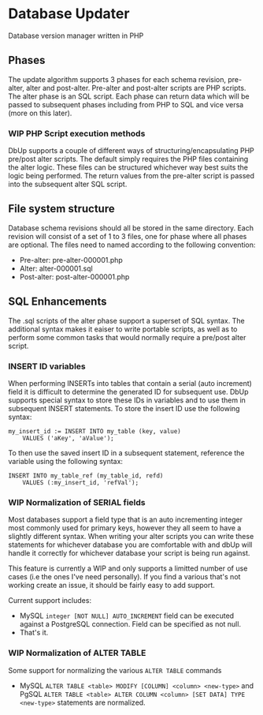 # Database Updater

Database version manager written in PHP


## Phases

The update algorithm supports 3 phases for each schema revision, pre-alter,
alter and post-alter. Pre-alter and post-alter scripts are PHP scripts. The
alter phase is an SQL script. Each phase can return data which will be passed to
subsequent phases including from PHP to SQL and vice versa (more on this later).

### __WIP__ PHP Script execution methods

DbUp supports a couple of different ways of structuring/encapsulating PHP
pre/post alter scripts. The default simply requires the PHP files containing the
alter logic. These files can be structured whichever way best suits the logic
being performed. The return values from the pre-alter script is passed into the
subsequent alter SQL script.


## File system structure

Database schema revisions should all be stored in the same directory. Each
revision will consist of a set of 1 to 3 files, one for phase where all phases
are optional. The files need to named according to the following convention:

 -  Pre-alter: pre-alter-000001.php
 -  Alter: alter-000001.sql
 -  Post-alter: post-alter-000001.php


## SQL Enhancements

The .sql scripts of the alter phase support a superset of SQL syntax. The
additional syntax makes it eaiser to write portable scripts, as well as to
perform some common tasks that would normally require a pre/post alter script.


### INSERT ID variables

When performing INSERTs into tables that contain a serial (auto increment) field
it is difficult to determine the generated ID for subsequent use. DbUp supports
special syntax to store these IDs in variables and to use them in subsequent
INSERT statements. To store the insert ID use the following syntax:

    my_insert_id := INSERT INTO my_table (key, value)
        VALUES ('aKey', 'aValue');

To then use the saved insert ID in a subsequent statement, reference the
variable using the following syntax:

    INSERT INTO my_table_ref (my_table_id, refd)
        VALUES (:my_insert_id, 'refVal');


### **WIP** Normalization of SERIAL fields

Most databases support a field type that is an auto incrementing integer most
commonly used for primary keys, however they all seem to have a slightly
different syntax. When writing your alter scripts you can write these statements
for whichever database you are comfortable with and dbUp will handle it
correctly for whichever database your script is being run against.

This feature is currently a WIP and only supports a limitted number of use cases
(i.e the ones I've need personally). If you find a various that's not working
create an issue, it should be fairly easy to add support.

Current support includes:

 -  MySQL `integer [NOT NULL] AUTO_INCREMENT` field can be executed against a
    PostgreSQL connection. Field can be specified as not null.
 -  That's it.

### **WIP** Normalization of ALTER TABLE

Some support for normalizing the various `ALTER TABLE` commands

 -  MySQL `ALTER TABLE <table> MODIFY [COLUMN] <column> <new-type>` and PgSQL
    `ALTER TABLE <table> ALTER COLUMN <column> [SET DATA] TYPE <new-type>`
    statements are normalized.
